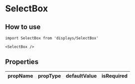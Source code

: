 # SelectBox

## How to use

```
import SelectBox from 'displays/SelectBox'
```

```
<SelectBox />
```

## Properties

| propName | propType | defaultValue | isRequired |
| - | - | - | - |

